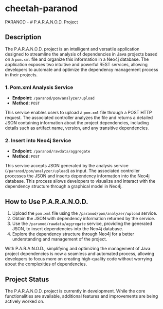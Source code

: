 # cheetah-paranod
PARANOD - # P.A.R.A.N.O.D. Project

## Description

The P.A.R.A.N.O.D. project is an intelligent and versatile application designed to streamline the analysis of dependencies in Java projects based on a `pom.xml` file and organize this information in a Neo4j database. The application exposes two intuitive and powerful REST services, allowing developers to automate and optimize the dependency management process in their projects.

### 1. Pom.xml Analysis Service

- **Endpoint:** `/paranod/pom/analyzer/upload`
- **Method:** `POST`
  
This service enables users to upload a `pom.xml` file through a POST HTTP request. The associated controller analyzes the file and returns a detailed JSON containing information about the project dependencies, including details such as artifact name, version, and any transitive dependencies.

### 2. Insert into Neo4j Service

- **Endpoint:** `/paranod/rawdata/aggregate`
- **Method:** `POST`

This service accepts JSON generated by the analysis service (`/paranod/pom/analyzer/upload`) as input. The associated controller processes the JSON and inserts dependency information into the Neo4j database. This process allows developers to visualize and interact with the dependency structure through a graphical model in Neo4j.

## How to Use P.A.R.A.N.O.D.

1. Upload the `pom.xml` file using the `/paranod/pom/analyzer/upload` service.
2. Obtain the JSON with dependency information returned by the service.
3. Use the `/paranod/rawdata/aggregate` service, providing the generated JSON, to insert dependencies into the Neo4j database.
4. Explore the dependency structure through Neo4j for a better understanding and management of the project.

With P.A.R.A.N.O.D., simplifying and optimizing the management of Java project dependencies is now a seamless and automated process, allowing developers to focus more on creating high-quality code without worrying about the complexities of dependencies.

## Project Status

The P.A.R.A.N.O.D. project is currently in development. While the core functionalities are available, additional features and improvements are being actively worked on.

